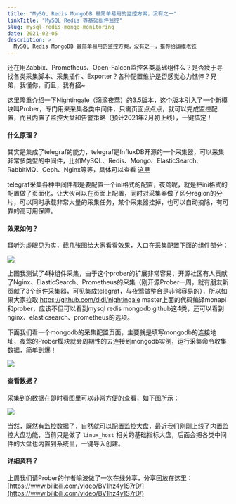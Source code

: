 ```yaml
---
title: "MySQL Redis MongoDB 最简单易用的监控方案，没有之一"
linkTitle: "MySQL Redis 等基础组件监控"
slug: mysql-redis-mongo-monitoring
date: 2021-02-05
description: >
  MySQL Redis MongoDB 最简单易用的监控方案，没有之一，推荐给运维老铁
---
```


还在用Zabbix、Prometheus、Open-Falcon监控各类基础组件么？是否疲于寻找各类采集脚本、采集插件、Exporter？各种配置维护是否感觉心力憔悴？兄弟，我懂你，而且，我有招~

这里隆重介绍一下Nightingale（滴滴夜莺）的3.5版本，这个版本引入了一个新模块叫Prober，专门用来采集各类中间件，只需页面点点点，就可以完成监控配置，而且内置了监控大盘和告警策略（预计2021年2月初上线），一键搞定！

#### 什么原理？

其实是集成了telegraf的能力，telegraf是InfluxDB开源的一个采集器，可以采集非常多类型的中间件，比如MySQL、Redis、Mongo、ElasticSearch、RabbitMQ、Ceph、Nginx等等，具体可以查看 [这里](https://github.com/influxdata/telegraf)

telegraf采集各种中间件都是要配置一个ini格式的配置，夜莺呢，就是把ini格式的配置做了页面化，让大伙可以在页面上配置，同时对采集器做了区分region的分片，可以同时承载非常大量的采集任务，某个采集器挂掉，也可以自动摘除，有可靠的高可用保障。

#### 效果如何？

耳听为虚眼见为实，截几张图给大家看看效果，入口在采集配置下面的组件部分：

![](https://s3-gz01.didistatic.com/n9e-pub/n9e-book/post/post-01-01.png)

上图我测试了4种组件采集，由于这个prober的扩展非常容易，开源社区有人贡献了Nginx、ElasticSearch、Prometheus的采集（刚开源Prober一周，就有朋友新贡献了3个组件采集器，可见集成telegraf，与夜莺做整合是非常容易的），所以如果大家拉取 https://github.com/didi/nightingale master上面的代码编译monapi和prober，应该不但可以看到mysql redis mongodb github这4类，还可以看到nginx、elasticsearch、prometheus的选项。

下面我们看一个mongodb的采集配置页面，主要就是填写mongodb的连接地址，夜莺的Prober模块就会周期性的去连接到mongodb实例，运行采集命令收集数据，简单到爆！

![](https://s3-gz01.didistatic.com/n9e-pub/n9e-book/post/post-01-02.png)

#### 查看数据？

采集到的数据在即时看图里可以非常方便的查看，如下图所示：

![](https://s3-gz01.didistatic.com/n9e-pub/n9e-book/post/post-01-03.png)

当然，既然有监控数据了，自然就可以配置监控大盘，最近我们刚刚上线了内置监控大盘功能，当前只是做了 `linux_host` 相关的基础指标大盘，后面会把各类中间件的大盘也内置到系统里，一键导入创建。

#### 详细资料？

上周我们请Prober的作者喻波做了一次在线分享，分享回放在这里：[https://www.bilibili.com/video/BV1hz4y1S7rD/](https://www.bilibili.com/video/BV1hz4y1S7rD/) 




